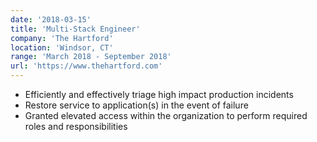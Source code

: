 ```yaml
---
date: '2018-03-15'
title: 'Multi-Stack Engineer'
company: 'The Hartford'
location: 'Windsor, CT'
range: 'March 2018 - September 2018'
url: 'https://www.thehartford.com'
---
```


- Efficiently and effectively triage high impact production incidents
- Restore service to application(s) in the event of failure
- Granted elevated access within the organization to perform required roles and responsibilities
